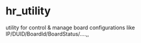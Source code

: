 # hr_utility

utility for control & manage board configurations
like IP/DUID/BoardId/BoardStatus/....,,